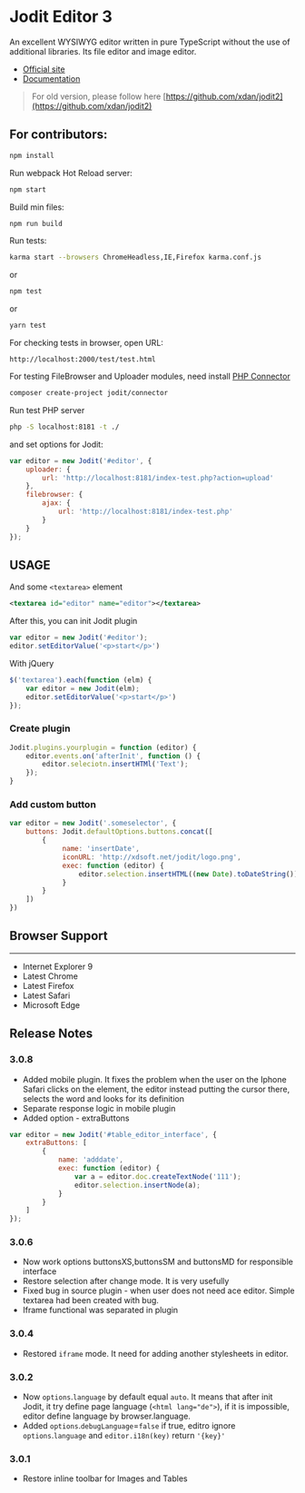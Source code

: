 # Jodit Editor 3
An excellent WYSIWYG editor written in pure TypeScript without the use of additional libraries. Its file editor and image editor.

 * [Official site](https://xdsoft.net/jodit/)
 * [Documentation](https://xdsoft.net/jodit/doc/)
 
> For old version, please follow here [https://github.com/xdan/jodit2](https://github.com/xdan/jodit2)

## For contributors:
```bash
npm install
```

Run webpack Hot Reload server:
```bash
npm start
```

Build min files:
```bash
npm run build
```

Run tests:
```bash
karma start --browsers ChromeHeadless,IE,Firefox karma.conf.js
```
or
```bash
npm test
```
or
```bash
yarn test
```

For checking tests in browser, open URL:
```
http://localhost:2000/test/test.html
```

For testing FileBrowser and Uploader modules, need install [PHP Connector](https://github.com/xdan/jodit-connectors)
```bash
composer create-project jodit/connector
```
Run test PHP server
```bash
php -S localhost:8181 -t ./
```

and set options for Jodit:
```javascript
var editor = new Jodit('#editor', {
    uploader: {
        url: 'http://localhost:8181/index-test.php?action=upload'
    },
    filebrowser: {
        ajax: {
            url: 'http://localhost:8181/index-test.php'
        }
    }
});
```

## USAGE

And some `<textarea>` element

```xml
<textarea id="editor" name="editor"></textarea>
```
After this, you can init Jodit plugin

```javascript
var editor = new Jodit('#editor');
editor.setEditorValue('<p>start</p>')
```

With jQuery
```javascript
$('textarea').each(function (elm) {
    var editor = new Jodit(elm);
    editor.setEditorValue('<p>start</p>')
});
```

### Create plugin

```javascript
Jodit.plugins.yourplugin = function (editor) {
    editor.events.on('afterInit', function () {
    	editor.seleciotn.insertHTMl('Text');
    });
}
```

### Add custom button
```javascript
var editor = new Jodit('.someselector', {
    buttons: Jodit.defaultOptions.buttons.concat([
		{
			 name: 'insertDate',
			 iconURL: 'http://xdsoft.net/jodit/logo.png',
			 exec: function (editor) {
				 editor.selection.insertHTML((new Date).toDateString());
			 }
		}
	])
})
```

## Browser Support
______________________
* Internet Explorer 9
* Latest Chrome
* Latest Firefox
* Latest Safari
* Microsoft Edge


## Release Notes
### 3.0.8
* Added mobile plugin. It fixes the problem when the user on the Iphone Safari clicks on the element, the editor instead putting the cursor there, selects the word and looks for its definition
* Separate response logic in mobile plugin
* Added option - extraButtons
```javascript
var editor = new Jodit('#table_editor_interface', {
	extraButtons: [
		{
			name: 'adddate',
			exec: function (editor) {
				var a = editor.doc.createTextNode('111');
				editor.selection.insertNode(a);
			}
		}
	]
});
```

### 3.0.6
 * Now work options buttonsXS,buttonsSM and buttonsMD for responsible interface
 * Restore selection after change mode. It is very usefully
 * Fixed bug in source plugin - when user does not need ace editor. Simple textarea had been created with bug.
 * Iframe functional was separated in plugin
 
### 3.0.4
 * Restored `iframe` mode. It need for adding another stylesheets in editor. 
### 3.0.2
 * Now `options`.`language` by default equal `auto`. It means that after init Jodit, it try define page language (`<html lang="de">`), if it is impossible, editor define language by browser.language.
 * Added `options`.`debugLanguage`=`false` if true, editro ignore `options`.`language` and `editor.i18n(key)` return `'{key}'`  
### 3.0.1
 * Restore inline toolbar for Images and Tables


